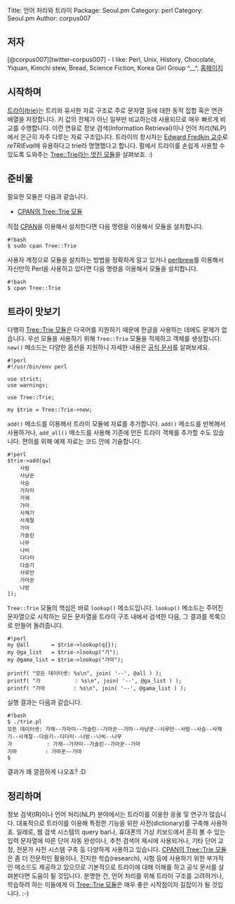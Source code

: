 Title:    언어 처리와 트라이
Package:  Seoul.pm
Category: perl
Category: Seoul.pm
Author:   corpus007

저자
-----

[@corpus007][twitter-corpus007] - I like:
Perl, Unix, History, Chocolate, Yiquan, Kimchi stew, Bread, Science Fiction, Korea Girl Group ^__^,
[홈페이지][home-corpus007]


시작하며
---------

[트라이(trie)][wiki-trie]는 트리와 유사한 자료 구조로
주로 문자열 등에 대한 동적 집합 혹은 연관 배열을 저장합니다.
키 값의 전체가 아닌 일부만 비교하는데 사용되므로 매우 빠르게 비교를 수행합니다.
이런 연유로 정보 검색(Information Retrieval)이나 언어 처리(NLP)에서
은근히 자주 다루는 자료 구조입니다.
트라이의 창시자는 [Edward Fredkin 교수][wiki-fredkin]로
*reTRIEval*에 유용하다고 trie라 명명했다고 합니다.
펄에서 트라이를 손쉽게 사용할 수 있도록 도와주는
[Tree::Trie라는 멋진 모듈][cpan-tree-trie]을 살펴보죠. :)


준비물
-------

필요한 모듈은 다음과 같습니다.

- [CPAN의 Tree::Trie 모듈][cpan-tree-trie]

직접 [CPAN][cpan]을 이용해서 설치한다면 다음 명령을 이용해서 모듈을 설치합니다.

    #!bash
    $ sudo cpan Tree::Trie

사용자 계정으로 모듈을 설치하는 방법을 정확하게 알고 있거나
[perlbrew][home-perlbrew]를 이용해서 자신만의 Perl을 사용하고 있다면
다음 명령을 이용해서 모듈을 설치합니다.

    #!bash
    $ cpan Tree::Trie


트라이 맛보기
--------------

다행히 [Tree::Trie 모듈][cpan-tree-trie]은 다국어를 지원하기 때문에
한글을 사용하는 데에도 문제가 없습니다.
우선 모듈을 사용하기 위해 `Tree::Trie` 모듈을 적재하고 객체를 생성합니다.
`new()` 메소드는 다양한 옵션을 지원하니 자세한 내용은 [공식 문서][cpan-tree-trie]를 살펴보세요.

    #!perl
    #!/usr/bin/env perl

    use strict;
    use warnings;

    use Tree::Trie;

    my $trie = Tree::Trie->new;

`add()` 메소드를 이용해서 트라이 모듈에 자료를 추가합니다.
`add()` 메소드를 반복해서 사용하거나,
`add_all()` 메소드를 사용해 기존에 만든 트라이 객체를 추가할 수도 있습니다.
편의를 위해 예제 자료는 코드 안에 기술합니다.

    #!perl
    $trie->add(qw[
        사람
        사냥꾼
        사슴
        가자미
        가재
        가마
        사재기
        사계절
        가마
        가솔린
        나무
        나비
        다다미
        다슬기
        사루만
        가마꾼
        나방
    ]);

`Tree::Trie` 모듈의 핵심은 바로 `lookup()` 메소드입니다.
`lookup()` 메소드는 주어진 문자열으로 시작하는 모든 문자열을
트라이 구조 내에서 검색한 다음, 그 결과를 목록으로 만들어 돌려줍니다.

    #!perl
    my @all       = $trie->lookup(q{});
    my @ga_list   = $trie->lookup("가");
    my @gama_list = $trie->lookup("가마");

    printf( "모든 데이터셋: %s\n", join( '--', @all ) );
    printf( "가           : %s\n", join( '--', @ga_list ) );
    printf( "가마         : %s\n", join( '--', @gama_list ) );

실행 결과는 다음과 같습니다.

    #!bash
    $ ./trie.pl 
    모든 데이터셋: 가재--가자미--가솔린--가마꾼--가마--사냥꾼--사루만--사람--사슴--사재기--사계절--다슬기--다다미--나방--나비--나무
    가           : 가재--가자미--가솔린--가마꾼--가마
    가마         : 가마꾼--가마
    $

결과가 꽤 깔끔하게 나오죠? :D


정리하며
---------

정보 검색(IR)이나 언어 처리(NLP) 분야에서는 트라이를 이용한 응용 및 연구가 많습니다.
대표적으로 트라이를 이용해 특정한 기능을 위한 사전(dictionary)를 구축해 사용하죠.
일례로, 웹 검색 시스템의 query bar나, 휴대폰의 가상 키보드에서 흔히 볼 수 있는
입력 문자열에 따른 단어 자동 완성이나, 추천 검색어 제시에 사용되거나,
기타 단어 교정, 전문가 사전 시스템 구축 등 다양하게 사용하고 있습니다.
[CPAN의 Tree::Trie 모듈][cpan-tree-trie]은 좀 더 전문적인 활용이나,
진지한 학습(research), 시험 등에 사용하기 위한 부가적인 메소드도 제공하고 있으므로
기본적으로 트라이에 대해 이해를 하고 공식 문서를 살펴본다면 도움이 될 것입니다.
분명한 건, 언어 처리를 위해 트라이 구조를 고려하거나, 학습하려 하는 이들에게
이 [Tree::Trie 모듈][cpan-tree-trie]은 매우 좋은 시작점이자 길잡이가 될 것입니다. :-)
 

[cpan-tree-trie]:       https://metacpan.org/module/Tree::Trie
[cpan]:                 http://www.cpan.org/
[home-corpus007]:       http://corpus.egloos.com/
[home-perlbrew]:        http://perlbrew.pl/
[wiki-fredkin]:         http://en.wikipedia.org/wiki/Edward_Fredkin
[wiki-trie]:            http://en.wikipedia.org/wiki/Trie
